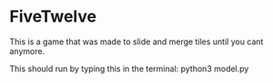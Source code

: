 # FiveTwelve

This is a game that was made to slide and merge tiles until you cant anymore.

This should run by typing this in the terminal: python3 model.py
